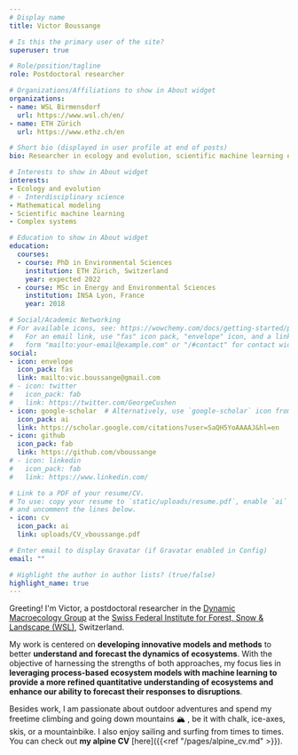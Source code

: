 ```yaml
---
# Display name
title: Victor Boussange

# Is this the primary user of the site?
superuser: true

# Role/position/tagline
role: Postdoctoral researcher

# Organizations/Affiliations to show in About widget
organizations:
- name: WSL Birmensdorf
  url: https://www.wsl.ch/en/
- name: ETH Zürich
  url: https://www.ethz.ch/en

# Short bio (displayed in user profile at end of posts)
bio: Researcher in ecology and evolution, scientific machine learning enthusiastic.

# Interests to show in About widget
interests:
- Ecology and evolution
# - Interdisciplinary science
- Mathematical modeling
- Scientific machine learning
- Complex systems

# Education to show in About widget
education:
  courses:
  - course: PhD in Environmental Sciences
    institution: ETH Zürich, Switzerland
    year: expected 2022
  - course: MSc in Energy and Environmental Sciences
    institution: INSA Lyon, France
    year: 2018

# Social/Academic Networking
# For available icons, see: https://wowchemy.com/docs/getting-started/page-builder/#icons
#   For an email link, use "fas" icon pack, "envelope" icon, and a link in the
#   form "mailto:your-email@example.com" or "/#contact" for contact widget.
social:
- icon: envelope
  icon_pack: fas
  link: mailto:vic.boussange@gmail.com
# - icon: twitter
#   icon_pack: fab
#   link: https://twitter.com/GeorgeCushen
- icon: google-scholar  # Alternatively, use `google-scholar` icon from `ai` icon pack
  icon_pack: ai
  link: https://scholar.google.com/citations?user=SaQH5YoAAAAJ&hl=en
- icon: github
  icon_pack: fab
  link: https://github.com/vboussange
# - icon: linkedin
#   icon_pack: fab
#   link: https://www.linkedin.com/

# Link to a PDF of your resume/CV.
# To use: copy your resume to `static/uploads/resume.pdf`, enable `ai` icons in `params.toml`, 
# and uncomment the lines below.
- icon: cv
  icon_pack: ai
  link: uploads/CV_vboussange.pdf

# Enter email to display Gravatar (if Gravatar enabled in Config)
email: ""

# Highlight the author in author lists? (true/false)
highlight_name: true
---
```



Greeting! I'm Victor, a postdoctoral researcher in the [Dynamic Macroecology Group](https://www.wsl.ch/de/ueber-die-wsl/organisation/forschungseinheiten/landschaftsdynamik/dynamische-makrooekologie/) at the [Swiss Federal Institute for Forest, Snow & Landscape (WSL)](https://www.wsl.ch/en/index.html), Switzerland.
<br>

My work is centered on **developing innovative models and methods** to better **understand and forecast the dynamics of ecosystems**. With the objective of harnessing the strengths of both approaches, my focus lies in **leveraging process-based ecosystem models with machine learning to provide a more refined quantitative understanding of ecosystems and enhance our ability to forecast their responses to disruptions**. 
<br>

Besides work, I am passionate about outdoor adventures and spend my freetime climbing and going down mountains &#x1F3D4; , be it with chalk, ice-axes, skis, or a mountainbike. I also enjoy sailing and surfing from times to times. You can check out **my alpine CV** [here]({{<ref "/pages/alpine_cv.md" >}}).

<!-- {{< icon name="download" pack="fas" >}} Download my {{< staticref "uploads/demo_resume.pdf" "newtab" >}}resumé{{< /staticref >}}. -->
